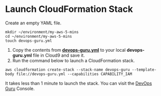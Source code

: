 # Launch CloudFormation Stack

Create an empty YAML file.

```
mkdir ~/environment/my-aws-5-mins
cd ~/environment/my-aws-5-mins
touch devops-guru.yml
```
1. Copy the contents from **[devops-guru.yml](https://raw.githubusercontent.com/PaulDuvall/aws-5-mins/main/devops-guru/devops-guru.yml?token=AAMLKO5WPMCUJSMPCSCFW4TACR3NM)** to your local **devops-guru.yml** file in Cloud9 and save it. 
1. Run the command below to launch a CloudFormation stack. 

```
aws cloudformation create-stack --stack-name devops-guru --template-body file://devops-guru.yml --capabilities CAPABILITY_IAM
```

It takes less than 1 minute to launch the stack. You can visit the [DevOps Guru](https://console.aws.amazon.com/codeguru/devops-guru/) Console.